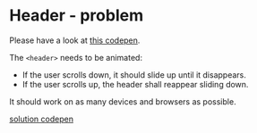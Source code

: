 # Header - problem #

Please have a look at [this codepen](http://codepen.io/truefalse10/pen/oZQydm).

The `<header>` needs to be animated:

* If the user scrolls down, it should slide up until it disappears.
* If the user scrolls up, the header shall reappear sliding down.

It should work on as many devices and browsers as possible.


[solution codepen](https://codepen.io/Alendorff/pen/oKGawd)